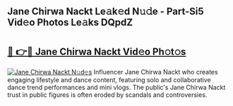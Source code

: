 ## Jane Chirwa Nackt Le𝚊k𝚎d N𝚞𝚍e - Part-Si5 Vid𝚎o Photos Le𝚊ks DQpdZ

# <h2><a href="http://fb9z3c.evod.top/?m=Jane+Chirwa+Nackt">🔗 👉🔴 Jane Chirwa Nackt Vid𝚎o Ph𝚘t𝚘s</a></h2>

[![Jane Chirwa Nackt N𝚞d𝚎s](https://i.imgur.com/8V9OHl7.gif)](http://fb9z3c.evod.top/?m=Jane+Chirwa+Nackt)
Influencer Jane Chirwa Nackt who creates engaging lifestyle and dance content, featuring solo and collaborative dance trend performances and mini vlogs. The public's Jane Chirwa Nackt trust in public figures is often eroded by scandals and controversies. 
